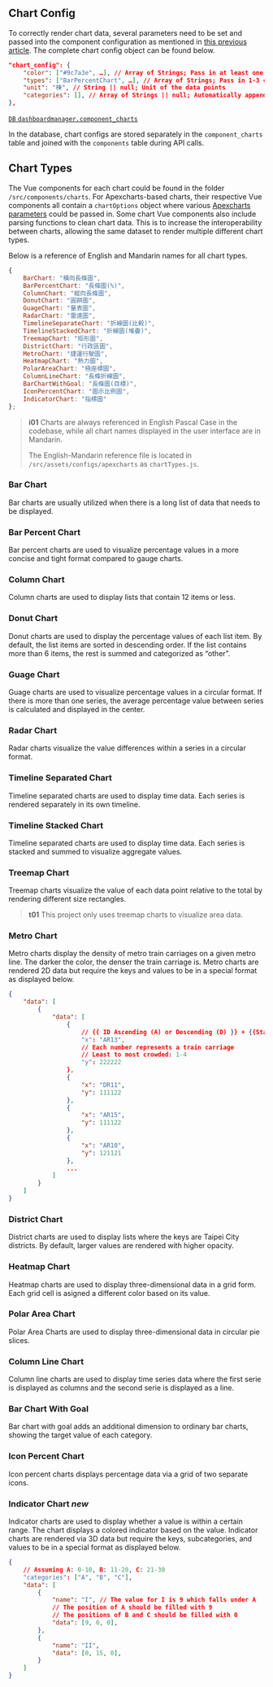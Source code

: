 ## Chart Config

To correctly render chart data, several parameters need to be set and passed into the component configuration as mentioned in [this previous article](/front-end/introduction-to-components#component-configuration). The complete chart config object can be found below.

```json
"chart_config": {
    "color": ["#9c7a3e", …], // Array of Strings; Pass in at least one hex color code
    "types": ["BarPercentChart", …], // Array of Strings; Pass in 1-3 chart names
    "unit": "棟", // String || null; Unit of the data points
    "categories": [], // Array of Strings || null; Automatically appended during API call
},
```

[`DB` `dashboardmanager.component_charts`](/back-end/components-db)

In the database, chart configs are stored separately in the `component_charts` table and joined with the `components` table during API calls.

## Chart Types

The Vue components for each chart could be found in the folder `/src/components/charts`. For Apexcharts-based charts, their respective Vue components all contain a `chartOptions` object where various [Apexcharts parameters](https://apexcharts.com/docs/options/annotations/) could be passed in. Some chart Vue components also include parsing functions to clean chart data. This is to increase the interoperability between charts, allowing the same dataset to render multiple different chart types.

Below is a reference of English and Mandarin names for all chart types.

```js
{
    BarChart: "橫向長條圖",
    BarPercentChart: "長條圖(%)",
    ColumnChart: "縱向長條圖",
    DonutChart: "圓餅圖",
    GuageChart: "量表圖",
    RadarChart: "雷達圖",
    TimelineSeparateChart: "折線圖(比較)",
    TimelineStackedChart: "折線圖(堆疊)",
    TreemapChart: "矩形圖",
    DistrictChart: "行政區圖",
    MetroChart: "捷運行駛圖",
	HeatmapChart: "熱力圖",
	PolarAreaChart: "極座標圖",
	ColumnLineChart: "長條折線圖",
	BarChartWithGoal: "長條圖(目標)",
	IconPercentChart: "圖示比例圖",
	IndicatorChart: "指標圖"
};
```

> **i01**
> Charts are always referenced in English Pascal Case in the codebase, while all chart names displayed in the user interface are in Mandarin.
>
> The English-Mandarin reference file is located in `/src/assets/configs/apexcharts` as `chartTypes.js`.

### Bar Chart

Bar charts are usually utilized when there is a long list of data that needs to be displayed.

### Bar Percent Chart

Bar percent charts are used to visualize percentage values in a more concise and tight format compared to gauge charts.

### Column Chart

Column charts are used to display lists that contain 12 items or less.

### Donut Chart

Donut charts are used to display the percentage values of each list item. By default, the list items are sorted in descending order. If the list contains more than 6 items, the rest is summed and categorized as “other”.

### Guage Chart

Guage charts are used to visualize percentage values in a circular format. If there is more than one series, the average percentage value between series is calculated and displayed in the center.

### Radar Chart

Radar charts visualize the value differences within a series in a circular format.

### Timeline Separated Chart

Timeline separated charts are used to display time data. Each series is rendered separately in its own timeline.

### Timeline Stacked Chart

Timeline separated charts are used to display time data. Each series is stacked and summed to visualize aggregate values.

### Treemap Chart

Treemap charts visualize the value of each data point relative to the total by rendering different size rectangles.

> **t01**
> This project only uses treemap charts to visualize area data.

### Metro Chart

Metro charts display the density of metro train carriages on a given metro line. The darker the color, the denser the train carriage is. Metro charts are rendered 2D data but require the keys and values to be in a special format as displayed below.

```json
{
  	"data": [
		{
			"data": [
				{
					// {{ ID Ascending (A) or Descending (D) }} + {{Station ID (Taipei Metro)}}
					"x": "AR13",
					// Each number represents a train carriage
					// Least to most crowded: 1-4
					"y": 222222
				},
				{
					"x": "DR11",
					"y": 111122
				},
				{
					"x": "AR15",
					"y": 111122
				},
				{
					"x": "AR10",
					"y": 121121
				},
				...
			]
		}
  	]
}
```

### District Chart

District charts are used to display lists where the keys are Taipei City districts. By default, larger values are rendered with higher opacity.

### Heatmap Chart

Heatmap charts are used to display three-dimensional data in a grid form. Each grid cell is asigned a different color based on its value.

### Polar Area Chart

Polar Area Charts are used to display three-dimensional data in circular pie slices.

### Column Line Chart

Column line charts are used to display time series data where the first serie is displayed as columns and the second serie is displayed as a line.

### Bar Chart With Goal

Bar chart with goal adds an additional dimension to ordinary bar charts, showing the target value of each category.

### Icon Percent Chart 

Icon percent charts displays percentage data via a grid of two separate icons.

### Indicator Chart **_new_**

Indicator charts are used to display whether a value is within a certain range. The chart displays a colored indicator based on the value. Indicator charts are rendered via 3D data but require the keys, subcategories, and values to be in a special format as displayed below.

```json
{
	// Assuming A: 0-10, B: 11-20, C: 21-30
	"categories": ["A", "B", "C"],
	"data": [
		{
			"name": "I", // The value for I is 9 which falls under A
			// The position of A should be filled with 9
			// The positions of B and C should be filled with 0
			"data": [9, 0, 0], 
		},
		{
			"name": "II",
			"data": [0, 15, 0],
		}
	]
}
```